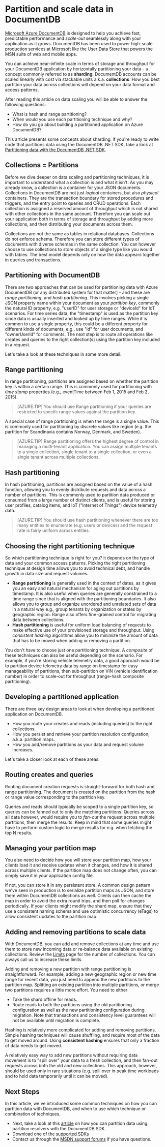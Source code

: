 <properties      
    pageTitle="Partition and Scale Data in DocumentDB with Sharding | Microsoft Azure"      
    description="Review how to scale data with a technique called sharding. Learn about shards, how to partition data in DocumentDB, and when to use Hash and Range partitioning."         
    keywords="Scale data, shard, sharding, documentdb, azure, Microsoft azure"
    services="documentdb"      
    authors="arramac"      
    manager="jhubbard"      
    editor="monicar"      
    documentationCenter=""/> 
<tags      
    ms.service="documentdb"      
    ms.workload="data-services"      
    ms.tgt_pltfrm="na"      
    ms.devlang="na"      
    ms.topic="article"      
    ms.date="10/05/2015"      
    ms.author="arramac"/> 

# Partition and scale data in DocumentDB

[Microsoft Azure DocumentDB](../../services/documentdb/) is designed to help you achieve fast, predictable performance and *scale-out* seamlessly along with your application as it grows. DocumentDB has been used to power high-scale production services at Microsoft like the User Data Store that powers the MSN suite of web and mobile apps. 

You can achieve near-infinite scale in terms of storage and throughput for your DocumentDB application by horizontally partitioning your data - a concept commonly referred to as **sharding**.  DocumentDB accounts can be scaled linearly with cost via stackable units a.k.a. **collections**. How you best partition your data across collections will depend on your data format and access patterns. 

After reading this article on data scaling you will be able to answer the following questions:   

 - What is hash and range partitioning?
 - When would you use each partitioning technique and why?
 - How do you go about building a partitioned application on Azure DocumentDB?

This article presents some concepts about sharding. If you're ready to write code that partitions data using the DocumentDB .NET SDK, take a look at [Partitioning data with the DocumentDB .NET SDK](documentdb-sharding.md).

## Collections = Partitions

Before we dive deeper on data scaling and partitioning techniques, it is important to understand what a collection is and what it isn't. As you may already know, a collection is a container for your JSON documents. Collections in DocumentDB are not just *logical* containers, but also *physical* containers. They are the transaction boundary for stored procedures and triggers, and the entry point to queries and CRUD operations. Each collection is assigned a reserved amount of throughput which is not shared with other collections in the same account. Therefore you can scale out your application both in terms of storage and throughput by adding more collections, and then distributing your documents across them.

Collections are not the same as tables in relational databases. Collections do not enforce schema. Therefore you can store different types of documents with diverse schemas in the same collection. You can however choose to use collections to store objects of a single type like you would with tables. The best model depends only on how the data appears together in queries and transactions.

## Partitioning with DocumentDB

There are two approaches that can be used for partitioning data with Azure DocumentDB (or any distributed system for that matter) - and these are *range partitioning*, and *hash partitioning*. This involves picking a single JSON property name within your document as your *partition key*, commonly the natural ID property, e.g. "userID" for user storage or "deviceId" for IoT scenarios. For time series data, the "timestamp" is used as the partition key since data is usually inserted and looked up by time ranges. While it is common to use a single property, this could be a different property for different kinds of documents, e.g., use "id" for user documents, and "ownerUserId" for comments. The next step is to route all operations like creates and queries to the right collection(s) using the partition key included in a request.

Let's take a look at these techniques in some more detail.

## Range partitioning

In range partitioning, partitions are assigned based on whether the partition key is within a certain range. This is commonly used for partitioning with *time stamp* properties (e.g., eventTime between Feb 1, 2015 and Feb 2, 2015). 

> [AZURE.TIP] You should use Range partitioning if your queries are restricted to specifc range values against the partition key.

A special case of range partitioning is when the range is a single value. This is commonly used for partitioning by discrete values like region (e.g. the partition for Scandinavia contains Norway, Denmark, and Sweden). 

> [AZURE.TIP] Range partitioning offers the highest degree of control in managing a multi-tenant application. You can assign multiple tenants to a single collection, single tenant to a single collection, or even a single tenant across multiple collections. 

## Hash partitioning

In hash partitioning, partitions are assigned based on the value of a hash function, allowing you to evenly distribute requests and data across a number of partitions. This is commonly used to partition data produced or consumed from a large number of distinct clients, and is useful for storing user profiles, catalog items, and IoT ("Internet of Things") device telemetry data. 

> [AZURE.TIP] You should use hash partitioning whenever there are too many entities to enumerate (e.g. users or devices) and the request rate is fairly uniform across entities.

## Choosing the right partitioning technique

So which partitioning technique is right for you? It depends on the type of data and your common access patterns. Picking the right partitioning technique at design time allows you to avoid technical debt, and handle growth in data size and request volumes.

- **Range partitioning** is generally used in the context of dates, as it gives you an easy and natural mechanism for aging out partitions by timestamp. It is also useful when queries are generally constrained to a time range since that is aligned with the partitioning boundaries. It also allows you to group and organize unordered and unrelated sets of data in a natural way e.g., group tenants by organization or states by geographic region. Range also offers fine-grained control for migrating data between collections. 
- **Hash partitioning** is useful for uniform load balancing of requests to make effective use of your provisioned storage and throughput. Using *consistent hashing* algorithms allow you to minimize the amount of data that has to be moved when adding or removing a partition.

You don't have to choose just one partitioning technique. A *composite* of these techniques can also be useful depending on the scenario. For example, if you're storing vehicle telemetry data, a good approach would be to partition device telemetry data by range on timestamp for easy manageability of partitions, then sub-partition on VIN (vehicle identification number) in order to scale-out for throughput (range-hash composite partitioning).

## Developing a partitioned application
There are three key design areas to look at when developing a partitioned application on DocumentDB.

- How you route your creates and reads (including queries) to the right collections.
- How you persist and retrieve your partition resolution configuration, a.k.a. partition maps.
- How you add/remove partitions as your data and request volume increases.

Let's take a closer look at each of these areas.

## Routing creates and queries

Routing document creation requests is straight-forward for both hash and range partitioning. The document is created on the partition from the hash or range value corresponding to the partition key.

Queries and reads should typically be scoped to a single partition key, so queries can be fanned out to only the matching partitions. Queries across all data however, would require you to *fan-out* the request across multiple partitions, then merge the results. Keep in mind that some queries might have to perform custom logic to merge results for e.g. when fetching the top N results.

## Managing your partition map

You also need to decide how you will store your partition map, how your clients load it and receive updates when it changes, and how it is shared across multiple clients. If the partition map does not change often, you can simply save it in your application config file. 

If not, you can store it in any persistent store. A common design pattern we've seen in production is to serialize partition maps as JSON, and store them within DocumentDB collections as well. Clients can then cache the map in order to avoid the extra round trips, and then poll for changes periodically. If your clients might modify the shard map, ensure that they use a consistent naming schema and use optimistic concurrency (eTags) to allow consistent updates to the partition map.

## Adding and removing partitions to scale data

With DocumentDB, you can add and remove collections at any time and use them to store new incoming data or re-balance data available on existing collections. Review the [Limits](documentdb-limits.md) page for the number of collections. You can always call us to increase these limits.

Adding and removing a new partition with range partitioning is straightforward. For example, adding a new geographic region or new time range for recent data, you just need to append the new partitions to the partition map. Splitting an existing partition into multiple partitions, or merge two partitions requires a little more effort. You need to either 

- Take the shard offline for reads.
- Route reads to both the partitions using the old partitioning configuration as well as the new partitioning configuration during migration. Note that transactions and consistency level guarantees will not be available until migration is complete.

Hashing is relatively more complicated for adding and removing partitions. Simple hashing techniques will cause shuffling, and require most of the data to get moved around. Using **consistent hashing** ensures that only a fraction of data needs to get moved.

A relatively easy way to add new partitions without requiring data movement is to  "spill over" your data to a fresh collection, and then fan-out requests across both the old and new collections. This approach, however, should be used only in rare situations (e.g. spill over in peak time workloads and to hold data temporarily until it can be moved).

## Next Steps
In this article, we've introduced some common techniques on how you can partition data with DocumentDB, and when to use which technique or combination of techniques. 

-   Next, take a look at this [article](documentdb-sharding.md) on how you can partition data using partition resolvers with the DocumentDB SDK. 
-   Download one of the [supported SDKs](https://msdn.microsoft.com/library/azure/dn781482.aspx)
-   Contact us through the [MSDN support forums](https://social.msdn.microsoft.com/forums/azure/home?forum=AzureDocumentDB) if you have questions.
   


 

